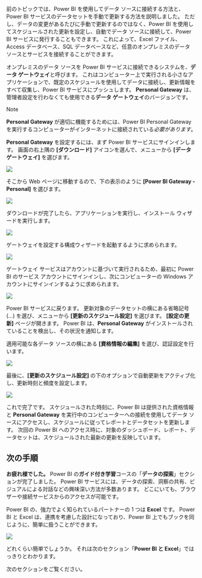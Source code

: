 前のトピックでは、Power BI を使用してデータ ソースに接続する方法と、Power BI サービスのデータセットを手動で更新する方法を説明しました。 ただし、データの変更があるたびに手動で更新するのではなく、Power BI を使用してスケジュールされた更新を設定し、自動でデータ ソースに接続して、Power BI サービスに発行することもできます。 これによって、Excel ファイル、Access データベース、SQL データベースなど、任意のオンプレミスのデータ ソースとサービスを接続することができます。

オンプレミスのデータ ソースを Power BI サービスに接続できるシステムを、**データ ゲートウェイ**と呼びます。 これはコンピューター上で実行される小さなアプリケーションで、既定のスケジュールを使用してデータに接続し、更新情報をすべて収集し、Power BI サービスにプッシュします。 **Personal Gateway** は、管理者設定を行わなくても使用できる**データ ゲートウェイ**のバージョンです。

>[!NOTE]
>**Personal Gateway** が適切に機能するためには、Power BI Personal Gateway を実行するコンピューターがインターネットに接続されている*必要があります*。
> 

**Personal Gateway** を設定するには、まず Power BI サービスにサインインします。 画面の右上隅の **[ダウンロード]** アイコンを選んで、メニューから **[データ ゲートウェイ]** を選びます。

![](media/4-6-install-configure-personal-gateway/4-6_1b.png)

そこから Web ページに移動するので、下の表示のように **[Power BI Gateway - Personal]** を選びます。

![](media/4-6-install-configure-personal-gateway/4-6_2b.png)

ダウンロードが完了したら、アプリケーションを実行し、インストール ウィザードを実行します。

![](media/4-6-install-configure-personal-gateway/4-6_3a.png)

ゲートウェイを設定する構成ウィザードを起動するように求められます。

![](media/4-6-install-configure-personal-gateway/4-6_3b.png)

ゲートウェイ サービスはアカウントに基づいて実行されるため、最初に Power BI のサービス アカウントにサインインし、次にコンピューターの Windows アカウントにサインインするように求められます。

![](media/4-6-install-configure-personal-gateway/4-6_3c.png)

Power BI サービスに戻ります。 更新対象のデータセットの横にある省略記号 (...) を選び、メニューから **[更新のスケジュール設定]** を選びます。 **[設定の更新]** ページが開きます。 Power BI は、**Personal Gateway** がインストールされていることを検出し、その状況を通知します。

適用可能な各データ ソースの横にある **[資格情報の編集]** を選び、認証設定を行います。

![](media/4-6-install-configure-personal-gateway/4-6_6.png)

最後に、**[更新のスケジュール設定]** の下のオプションで自動更新をアクティブ化し、更新時刻と頻度を設定します。

![](media/4-6-install-configure-personal-gateway/4-6_7.png)

これで完了です。 スケジュールされた時刻に、Power BI は提供された資格情報と **Personal Gateway** を実行中のコンピューターへの接続を使用してデータ ソースにアクセスし、スケジュールに従ってレポートとデータセットを更新します。 次回の Power BI へのアクセス時に、対象のダッシュボード、レポート、データセットは、スケジュールされた最新の更新を反映しています。

## <a name="next-steps"></a>次の手順
**お疲れ様でした。** Power BI の**ガイド付き学習**コースの「**データの探索**」セクションが完了しました。 Power BI サービスには、データの探索、洞察の共有、ビジュアルによる対話などの興味深い方法が多数あります。 どこにいても、ブラウザーや接続サービスからのアクセスが可能です。

Power BI の、強力でよく知られているパートナーの 1 つは **Excel** です。 Power BI と Excel は、連携を考慮した設計になっており、Power BI 上でもブックを同じように、簡単に扱うことができます。

![](media/4-6-install-configure-personal-gateway/5-1_1.png)

どれくらい簡単でしょうか。 それは次のセクション「**Power BI と Excel**」ではっきりとわかります。

次のセクションをご覧ください。

